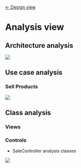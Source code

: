 [<- Design view](./design-view.md)

# Analysis view

## Architecture analysis

![](../out/Architecture-Analysis.png)

## Use case analysis

### Sell Products

![](../out/SellProducts.AnalysisClasses.png)


## Class analysis

### Views

### Controls

* SaleController analysis classes

![](../out/SaleController.AnalysisClasses.png)

